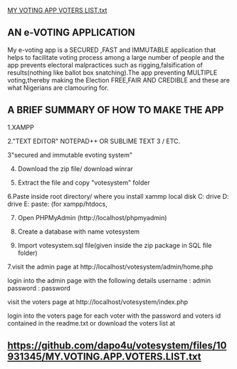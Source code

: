 [MY VOTING APP  VOTERS LIST.txt](https://github.com/dapo4u/votesystem/files/10931345/MY.VOTING.APP.VOTERS.LIST.txt)
##  AN e-VOTING APPLICATION
My e-voting app is a SECURED  ,FAST and IMMUTABLE  application that helps to facilitate voting process among a large number of people and the app prevents electoral malpractices such as rigging,falsification of results(nothing like ballot box snatching).The app preventing MULTIPLE voting,thereby making the Election FREE,FAIR AND CREDIBLE and these are what Nigerians are clamouring for.

##  A BRIEF SUMMARY OF HOW TO MAKE THE APP 

1.XAMPP

2."TEXT EDITOR" NOTEPAD++ OR SUBLIME TEXT 3 / ETC.

3"secured and immutable evoting system"

4. Download the zip file/ download winrar

5. Extract the file and copy "votesystem" folder

6.Paste inside root directory/ where you install xammp local disk C: drive D: drive E: paste: (for xampp/htdocs, 

7. Open PHPMyAdmin (http://localhost/phpmyadmin)

8. Create a database with name votesystem

6. Import votesystem.sql file(given inside the zip package in SQL file folder)

7.visit the admin page at  http://localhost/votesystem/admin/home.php

login into the admin page with  the following details                   username : admin
                                                                        password : password


visit the voters page at http://localhost/votesystem/index.php

login into the voters page for each voter with the password and voters id  contained in the readme.txt or download the voters list at 

##  https://github.com/dapo4u/votesystem/files/10931345/MY.VOTING.APP.VOTERS.LIST.txt










